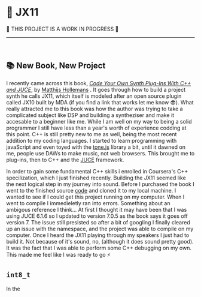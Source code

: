 #  🎹 JX11

🚧 THIS PROJECT IS A WORK IN PROGRESS 🚧

<hr/>
<br/>

## 📚 New Book, New Project

I recently came across this book, [*Code Your Own Synth Plug-Ins With C++ and JUCE*](https://leanpub.com/synth-plugin "Checkout the Book"), by [Matthijs Hollemans](https://github.com/hollance "Checkout the Author's GitHub") .  It goes through how to build a project synth he calls JX11, which itself is modeled after an open source plugin called JX10 built by MDA (if you find a link that works let me know 😎).  What really attracted me to this book was how the author was trying to take a complicated subject like DSP and building a syntheziser and make it accesable to a beginner like me.  While I am well on my way to being a solid programmer I still have less than a year's worth of experience codding at this point.  C++ is still pretty new to me as well, being the most recent addition to my coding languages.  I started to learn programming with javaScript and even toyed with the [tone.js](https://tonejs.github.io/ "Tone.js Docs") library a bit, until it dawned on me, people use DAWs to make music, not web browsers.  This brought me to plug-ins, then to C++ and the [JUCE](https://juce.com/ "JUCE Home Page") framework.

In order to gain some fundamental C++ skills i enrolled in Coursera's C++ specilization, which I just finished recently.  Building the JX11 seemed like the next logical step in my journey into sound.  Before I purchased the book I went to the finished source [code](https://github.com/hollance/synth-plugin-book#code-your-own-synth-plug-ins-with-c-and-juce "Synth-Plugin-Book Repo") and cloned it to my local machine.  I wanted to see if I could get this project running on my computer.  When I went to compile I immedieletly ran into errors.  Something about an ambigous reference I think...  At first I thought it may have been that I was using JUCE 6.1.6 so I updated to version 7.0.5 as the book says it goes off version 7.  The issue still presisted so after a bit of googling I finally cleared up an issue with the namespace, and the project was able to compile on my computer.  Once I heard the JX11 playing through my speakers I just had to build it.  Not because of it's sound, no, (although it does sound pretty good).  It was the fact that I was able to perform some C++ debugging on my own. This made me feel like I was ready to go ⚡

## `int8_t`

In the 


